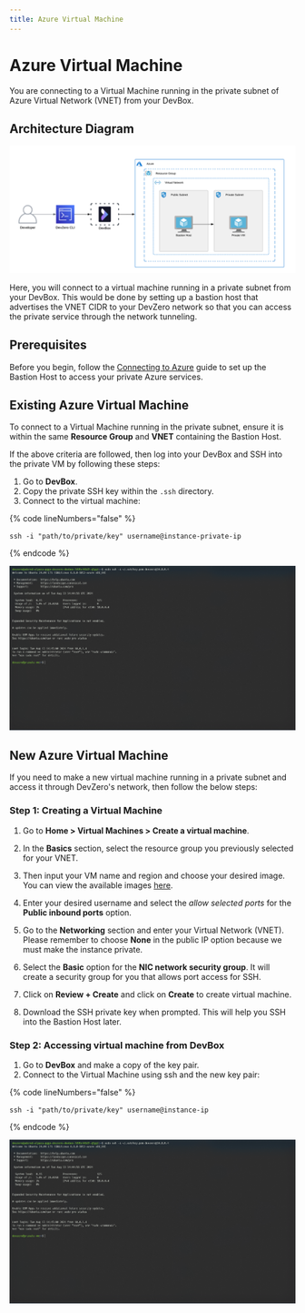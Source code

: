 ```yaml
---
title: Azure Virtual Machine
---
```

# Azure Virtual Machine

You are connecting to a Virtual Machine running in the private subnet of Azure Virtual Network (VNET) from your DevBox.

## Architecture Diagram

![Azure VM Architecture](../../../.gitbook/assets/azure-vm-architecture.png)

Here, you will connect to a virtual machine running in a private subnet from your DevBox. This would be done by setting up a bastion host that advertises the VNET CIDR to your DevZero network so that you can access the private service through the network tunneling.

## Prerequisites

Before you begin, follow the [Connecting to Azure](../../existing-network/connecting-to-azure.md) guide to set up the Bastion Host to access your private Azure services.

## Existing Azure Virtual Machine

To connect to a Virtual Machine running in the private subnet, ensure it is within the same **Resource Group** and **VNET** containing the Bastion Host.

If the above criteria are followed, then log into your DevBox and SSH into the private VM by following these steps:

1. Go to **DevBox**.
3. Copy the private SSH key within the `.ssh` directory.
4. Connect to the virtual machine:

{% code lineNumbers="false" %}
```
ssh -i "path/to/private/key" username@instance-private-ip
```
{% endcode %}

![Azure VM Access](../../../.gitbook/assets/azure-vm-access.png)

## New Azure Virtual Machine

If you need to make a new virtual machine running in a private subnet and access it through DevZero's network, then follow the below steps:

### Step 1: Creating a Virtual Machine

1. Go to **Home > Virtual Machines > Create a virtual machine**.
2. In the **Basics** section, select the resource group you previously selected for your VNET.
3. Then input your VM name and region and choose your desired image. You can view the available images [here](https://azuremarketplace.microsoft.com/en-us/marketplace/apps?filters=virtual-machine-images).

4. Enter your desired username and select the *allow selected ports* for the **Public inbound ports** option.
5. Go to the **Networking** section and enter your Virtual Network (VNET). Please remember to choose **None** in the public IP option because we must make the instance private.
6. Select the **Basic** option for the **NIC network security group**. It will create a security group for you that allows port access for SSH.
7. Click on **Review + Create** and click on **Create** to create virtual machine.
8. Download the SSH private key when prompted. This will help you SSH into the Bastion Host later.

### Step 2: Accessing virtual machine from DevBox

1. Go to **DevBox** and make a copy of the key pair.
2. Connect to the Virtual Machine using ssh and the new key pair:

{% code lineNumbers="false" %}
```
ssh -i "path/to/private/key" username@instance-ip
```
{% endcode %}

![Azure VM Access](../../../.gitbook/assets/azure-vm-access.png)
